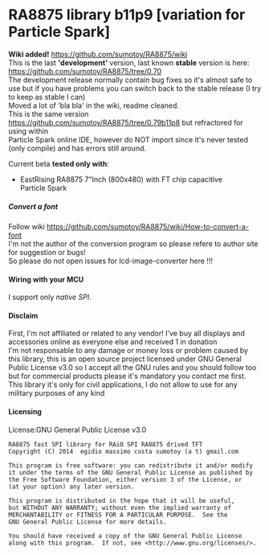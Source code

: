 RA8875 library b11p9 [variation for Particle Spark]
====================================================

**Wiki added!** https://github.com/sumotoy/RA8875/wiki<br>
This is the last <b>'development'</b> version, last known <b>stable</b> version is here:<br>
https://github.com/sumotoy/RA8875/tree/0.70<br>
The development release normally contain bug fixes so it's almost safe to use but if you have problems you can switch back to the stable release (I try to keep as stable I can)<br>
Moved a lot of 'bla bla' in the wiki, readme cleaned.<br>
This is the same version https://github.com/sumotoy/RA8875/tree/0.79b11p8 but refractored for using within<br>
Particle Spark online IDE, however do NOT import since it's never tested (only compile) and has errors still around.

 

Current beta **tested only with**:
* EastRising RA8875 7"Inch (800x480) with FT chip capacitive<br>
 Particle Spark<br>

##### Convert a font
Follow wiki https://github.com/sumotoy/RA8875/wiki/How-to-convert-a-font<br>
I'm not the author of the conversion program so please refere to author site for suggestion or bugs!<br>
So please do not open issues for lcd-image-converter here !!!<br>



#### Wiring with your MCU
I support only _native SPI_.<br>


#### Disclaim
First, I'm not affiliated or related to any vendor! I've buy all displays and accessories online as everyone else and received 1 in donation<br>
I'm not responsable to any damage or money loss or problem caused by this library, this is an open source project licensed under GNU General Public License v3.0 so I accept all the GNU rules and you should follow too but for commercial products please it's mandatory you contact me first. This library it's only for civil applications, I do not allow to use for any military purposes of any kind <br>

#### Licensing

License:GNU General Public License v3.0

    RA8875 fast SPI library for RAiO SPI RA8875 drived TFT
    Copyright (C) 2014  egidio massimo costa sumotoy (a t) gmail.com

    This program is free software: you can redistribute it and/or modify
    it under the terms of the GNU General Public License as published by
    the Free Software Foundation, either version 3 of the License, or
    (at your option) any later version.

    This program is distributed in the hope that it will be useful,
    but WITHOUT ANY WARRANTY; without even the implied warranty of
    MERCHANTABILITY or FITNESS FOR A PARTICULAR PURPOSE.  See the
    GNU General Public License for more details.

    You should have received a copy of the GNU General Public License
    along with this program.  If not, see <http://www.gnu.org/licenses/>.
